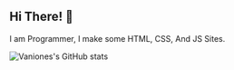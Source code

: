 ## Hi There! 👋
I am Programmer, I make some HTML, CSS, And JS Sites.

![Vaniones's GitHub stats](https://github-readme-stats.vercel.app/api?username=vaniones&theme=radical)

<!---
Hello! i'm @Vaniones. I Make HTML Sites and CSS Styles, i Programmer, Make the site and HTML and CSS.
--->

